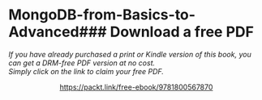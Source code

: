# MongoDB-from-Basics-to-Advanced### Download a free PDF

 <i>If you have already purchased a print or Kindle version of this book, you can get a DRM-free PDF version at no cost.<br>Simply click on the link to claim your free PDF.</i>
<p align="center"> <a href="https://packt.link/free-ebook/9781800567870">https://packt.link/free-ebook/9781800567870 </a> </p>